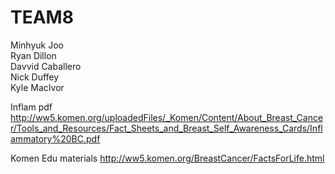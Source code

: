 # TEAM8

Minhyuk Joo <br />
Ryan Dillon <br />
Davvid Caballero <br />
Nick Duffey <br />
Kyle MacIvor <br />

Inflam pdf
http://ww5.komen.org/uploadedFiles/_Komen/Content/About_Breast_Cancer/Tools_and_Resources/Fact_Sheets_and_Breast_Self_Awareness_Cards/Inflammatory%20BC.pdf

Komen Edu materials
http://ww5.komen.org/BreastCancer/FactsForLife.html
